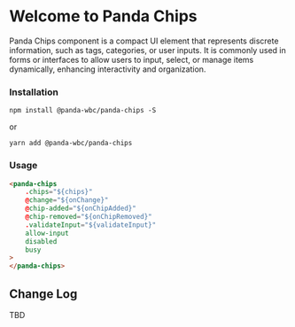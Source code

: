 # Welcome to Panda Chips
Panda Chips component is a compact UI element that represents discrete information, such as tags, categories, or user inputs. 
It is commonly used in forms or interfaces to allow users to input, select, or manage items dynamically, enhancing interactivity and organization.

### Installation
```npm install @panda-wbc/panda-chips -S```

or 

```yarn add @panda-wbc/panda-chips```

### Usage

```html
<panda-chips
	.chips="${chips}"
	@change="${onChange}"
	@chip-added="${onChipAdded}"
	@chip-removed="${onChipRemoved}"
	.validateInput="${validateInput}"
	allow-input
	disabled
	busy
>
</panda-chips>
```

## Change Log

TBD